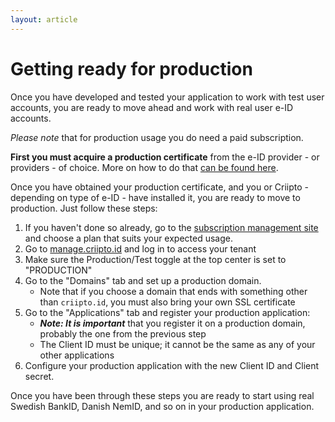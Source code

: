 ```yaml
---
layout: article
---
```


# Getting ready for production

Once you have developed and tested your application to work with test user accounts, you are ready to move ahead and work with real user e-ID accounts.

_Please note_ that for production usage you do need a paid subscription.

__First you must acquire a production certificate__ from the e-ID provider - or providers - of choice. More on how to do that [can be found here](/eid-specifics/order-eid).

Once you have obtained your production certificate, and you or Criipto - depending on type of e-ID - have installed it, you are ready to move to production. Just follow these steps:

1. If you haven't done so already, go to the [subscription management site](https://subscription.criipto.com) and choose a plan that suits your expected usage.
2. Go to [manage.criipto.id](https://manage.criipto.id) and log in to access your tenant
3. Make sure the Production/Test toggle at the top center is set to "PRODUCTION"
4. Go to the "Domains" tab and set up a production domain.
    - Note that if you choose a domain that ends with something other than `criipto.id`, you must also bring your own SSL certificate
5. Go to the "Applications" tab and register your production application:
    - **_Note: It is important_** that you register it on a production domain, probably the one from the previous step
    - The Client ID must be unique; it cannot be the same as any of your other applications
6. Configure your production application with the new Client ID and Client secret. 

Once you have been through these steps you are ready to start using real Swedish BankID, Danish NemID, and so on in your production application.
